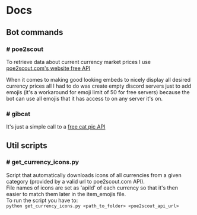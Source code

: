 # Docs
## Bot commands
### # poe2scout 
To retrieve data about current currency market prices I use 
[poe2scout.com's website free API](https://poe2scout.com/api/swagger#/) <br>

When it comes to making good looking embeds to nicely display all desired currency prices all I had to do was create empty discord servers just to add emojis (it's a workaround for emoji limit of 50 for free servers) because the bot can use all emojis that it has access to on any server it's on.

### # gibcat
It's just a simple call to a [free cat pic API](https://thecatapi.com)

## Util scripts
### # get_currency_icons.py
Script that automatically downloads icons of all currencies from a given category (provided by a valid url to poe2scout.com API). <br>
File names of icons are set as 'apiId' of each currency so that it's then easier to match them later in the item_emojis file. <br>
To run the script you have to: <br> 
```python get_currency_icons.py <path_to_folder> <poe2scout_api_url>```